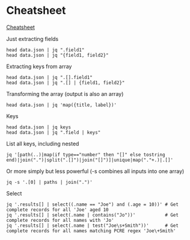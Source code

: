 Cheatsheet
==========

[Cheatsheet](https://lzone.de/cheat-sheet/jq)

Just extracting fields

    head data.json | jq ".field1"
    head data.json | jq "{field1, field2}"

Extracting keys from array

    head data.json | jq ".[].field1"
    head data.json | jq ".[] | {field1, field2}"

Transforming the array (output is also an array)

    head data.json | jq 'map({title, label})'

Keys

    head data.json | jq keys
    head data.json | jq ".field | keys"

List all keys, including nested

    jq '[path(..)|map(if type=="number" then "[]" else tostring end)|join(".")|split(".[]")|join("[]")]|unique|map("."+.)|.[]'

Or more simply but less powerful (-s combines all inputs into one array)

    jq -s '.[0] | paths | join(".")'

Select

    jq '.results[] | select((.name == "Joe") and (.age = 10))' # Get complete records for all 'Joe' aged 10
    jq '.results[] | select(.name | contains("Jo"))'           # Get complete records for all names with 'Jo'
    jq '.results[] | select(.name | test("Joe\s+Smith"))'      # Get complete records for all names matching PCRE regex 'Joe\+Smith'

